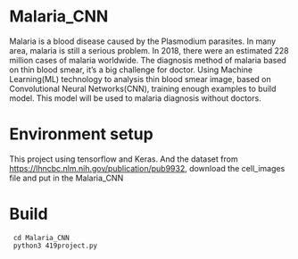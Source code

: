 # Malaria_CNN
Malaria is a blood disease caused by the Plasmodium parasites. In many area,
malaria is still a serious problem. In 2018, there were an estimated 228 million cases
of malaria worldwide. The diagnosis method of malaria based on thin blood smear,
it’s a big challenge for doctor. Using Machine Learning(ML) technology to analysis
thin blood smear image, based on Convolutional Neural Networks(CNN), training
enough examples to build model. This model will be used to malaria diagnosis
without doctors.


# Environment setup
This project using tensorflow and Keras.
And the dataset from https://lhncbc.nlm.nih.gov/publication/pub9932, download the cell_images file and put in the Malaria_CNN


# Build
     cd Malaria_CNN
     python3 419project.py

